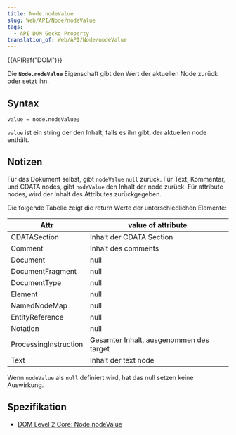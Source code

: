 ```yaml
---
title: Node.nodeValue
slug: Web/API/Node/nodeValue
tags:
  - API DOM Gecko Property
translation_of: Web/API/Node/nodeValue
---
```

{{APIRef("DOM")}}

Die **`Node.nodeValue`** Eigenschaft gibt den Wert der aktuellen Node zurück oder setzt ihn.

## Syntax

    value = node.nodeValue;

`value` ist ein string der den Inhalt, falls es ihn gibt, der aktuellen node enthält.

## Notizen

Für das Dokument selbst, gibt `nodeValue` `null` zurück. Für Text, Kommentar, und CDATA nodes, gibt `nodeValue` den Inhalt der node zurück. Für attribute nodes, wird der Inhalt des Attributes zurückgegeben.

Die folgende Tabelle zeigt die return Werte der unterschiedlichen Elemente:

| Attr                  | value of attribute                      |
| --------------------- | --------------------------------------- |
| CDATASection          | Inhalt der CDATA Section                |
| Comment               | Inhalt des comments                     |
| Document              | null                                    |
| DocumentFragment      | null                                    |
| DocumentType          | null                                    |
| Element               | null                                    |
| NamedNodeMap          | null                                    |
| EntityReference       | null                                    |
| Notation              | null                                    |
| ProcessingInstruction | Gesamter Inhalt, ausgenommen des target |
| Text                  | Inhalt der text node                    |

Wenn `nodeValue` als `null` definiert wird, hat das null setzen keine Auswirkung.

## Spezifikation

- [DOM Level 2 Core: Node.nodeValue](http://www.w3.org/TR/DOM-Level-2-Core/core.html#ID-F68D080)
